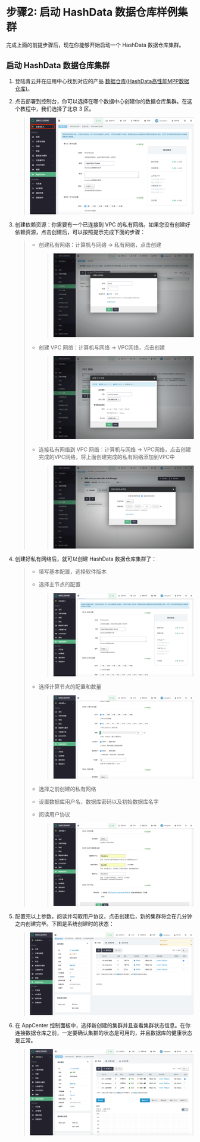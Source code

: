 # 步骤2: 启动 HashData 数据仓库样例集群

完成上面的前提步骤后，现在你能够开始启动一个 HashData 数据仓库集群。

## 启动 HashData 数据仓库集群

1. 登陆青云并在应用中心找到对应的产品 [数据仓库(HashData高性能MPP数据仓库)](https://appcenter.qingcloud.com/apps/app-iwacxg9z)。
2. 点击部署到控制台，你可以选择在哪个数据中心创建你的数据仓库集群。在这个教程中，我们选择了北京 3 区。

   > ![](assets/hdw_main.png)

3. 创建依赖资源：你需要有一个已连接到 VPC 的私有网络。如果您没有创建好依赖资源，点击创建后，可以按照提示完成下面的步骤：

   > * 创建私有网络：计算机与网络 -> 私有网络，点击创建
   >
   >   > ![](assets/create_02_private_create.png)
   >
   > * 创建 VPC 网络：计算机与网络 -> VPC网络，点击创建
   >
   >   > ![](assets/create_04_vpc_create.png)
   >
   > * 连接私有网络到 VPC 网络：计算机与网络 -> VPC网络，点击创建完成的VPC网络，将上面创建完成的私有网络添加到VPC中
   >
   >   > ![](assets/link_priv_vpc.png)

4. 创建好私有网络后，就可以创建 HashData 数据仓库集群了：

   > * 填写基本配置，选择软件版本
   > * 选择主节点的配置
   >
   >   > ![](assets/create_hdw_step1.png)
   >
   > * 选择计算节点的配置和数量
   >
   >   > ![](assets/create_hdw_step2.png)
   >
   > * 选择之前创建的私有网络
   >
   > * 设置数据库用户名，数据库密码以及初始数据库名字
   >
   > * 阅读用户协议
   >
   >   > ![](assets/create_hdw_step3.png)

5. 配置完以上参数，阅读并勾取用户协议，点击创建后，新的集群将会在几分钟之内创建完毕。下图是系统创建时的状态：

   > ![](assets/create_hdw_step4.png)

6. 在 AppCenter 控制面板中，选择新创建的集群并且查看集群状态信息。在你连接数据仓库之前，一定要确认集群的状态是可用的，并且数据库的健康状态是正常。

   > ![](assets/database_status.png)